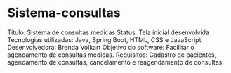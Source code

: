 # Sistema-consultas
Titulo: Sistema de consultas medicas 
Status: Tela inicial desenvolvida
Tecnologias utilizadas: Java, Spring Boot, HTML, CSS e JavaScript
Desenvolvedora: Brenda Volkart 
Objetivo do software: Facilitar o agendamento de consultas medicas.
Requisitos: Cadastro de pacientes, agendamento de consultas, cancelamento e reagendamento de consultas. 
